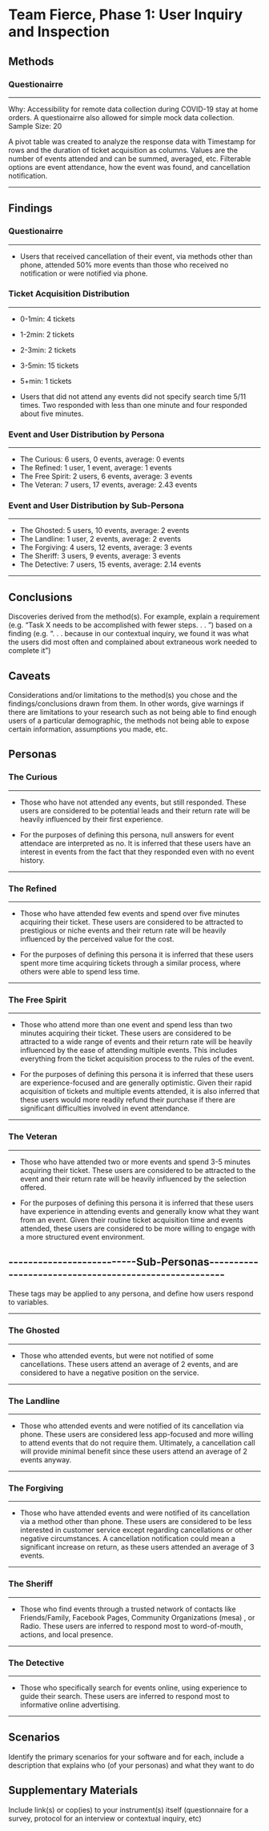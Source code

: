 # Team Fierce, Phase 1: User Inquiry and Inspection

## Methods

### Questionairre
--------------------
Why: Accessibility for remote data collection during COVID-19 stay at home orders. A questionairre also allowed for simple mock data collection.
Sample Size: 20

A pivot table was created to analyze the response data with Timestamp for rows and the duration of ticket acquisition as columns. Values are the number of events attended and can be summed, averaged, etc. Filterable options are event attendance, how the event was found, and cancellation notification.

-------------------------------------------------------------------------------------------

## Findings

### Questionairre
-------------------
- Users that received cancellation of their event, via methods other than phone, attended 50% more events than those who received no notification or were notified via phone.

### Ticket Acquisition Distribution 
--------------------------------------------------------------------------------------------
 - 0-1min: 4 tickets
 - 1-2min: 2 tickets
 - 2-3min: 2 tickets
 - 3-5min: 15 tickets
 - 5+min: 1 tickets

- Users that did not attend any events did not specify search time 5/11 times. Two responded with less than one minute and four responded about five minutes.

### Event and User Distribution by Persona
--------------------------------------------------------------------------------------------
 - The Curious: 6 users, 0 events, average: 0 events
 - The Refined: 1 user, 1 event, average: 1 events
 - The Free Spirit: 2 users, 6 events, average: 3 events
 - The Veteran: 7 users, 17 events, average: 2.43 events
 
 ###  Event and User Distribution by Sub-Persona
 --------------------------------------------------------------------------------------------
  - The Ghosted: 5 users, 10 events, average: 2 events
  - The Landline: 1 user, 2 events, average: 2 events
  - The Forgiving: 4 users, 12 events, average: 3 events
  - The Sheriff: 3 users, 9 events, average: 3 events
  - The Detective: 7 users, 15 events, average: 2.14 events

--------------------------------------------------------------------------------------------

## Conclusions

Discoveries derived from the method(s). For example, explain a requirement (e.g. “Task X needs to be accomplished with fewer steps. . . ”) based on a finding (e.g. “. . . because in our contextual inquiry, we found it was what the users did most often and complained about extraneous work needed to complete it”)

## Caveats

Considerations and/or limitations to the method(s) you chose and the findings/conclusions drawn from them. In other words, give warnings if there are limitations to your research such as not being able to find enough users of a particular demographic, the methods not being able to expose certain information, assumptions you made, etc.

## Personas

### The Curious
--------------------
- Those who have not attended any events, but still responded. These users are considered to be potential leads and their return rate will be heavily influenced by their first experience.

- For the purposes of defining this persona, null answers for event attendace are interpreted as no. It is inferred that these users have an interest in events from the fact that they responded even with no event history.

------------------------------------------------------------------------------------------------
### The Refined
--------------------
- Those who have attended few events and spend over five minutes acquiring their ticket. These users are considered to be attracted to prestigious or niche events and their return rate will be heavily influenced by the perceived value for the cost.

- For the purposes of defining this persona it is inferred that these users spent more time acquiring tickets through a similar process, where others were able to spend less time. 

-----------------------------------------------------------------------------------------------
### The Free Spirit
--------------------
- Those who attend more than one event and spend less than two minutes acquiring their ticket. These users are considered to be attracted to a wide range of events and their return rate will be heavily influenced by the ease of attending multiple events. This includes everything from the ticket acquisition process to the rules of the event.

- For the purposes of defining this persona it is inferred that these users are experience-focused and are generally optimistic. Given their rapid acquisition of tickets and multiple events attended, it is also inferred that these users would more readily refund their purchase if there are significant difficulties involved in event attendance.

---------------------------------------------------------------------------------------------
### The Veteran
--------------------
- Those who have attended two or more events and spend 3-5 minutes acquiring their ticket. These users are considered to be attracted to the event and their return rate will be heavily influenced by the selection offered.

- For the purposes of defining this persona it is inferred that these users have experience in attending events and generally know what they want from an event. Given their routine ticket acquisition time and events attended, these users are considered to be more willing to engage with a more structured event environment. 

--------------------------Sub-Personas------------------------------------------------------
--------------------------------------------------------------------------------------------
These tags may be applied to any persona, and define how users respond to variables.

--------------------------------------------------------------------------------------------
### The Ghosted
--------------------
- Those who attended events, but were not notified of some cancellations. These users attend an average of 2 events, and are considered to have a negative position on the service.

---------------------------------------------------------------------------------------------
### The Landline
--------------------
- Those who attended events and were notified of its cancellation via phone. These users are considered less app-focused and more willing to attend events that do not require them. Ultimately, a cancellation call will provide minimal benefit since these users attend an average of 2 events anyway.

---------------------------------------------------------------------------------------------
### The Forgiving
--------------------
- Those who have attended events and were notified of its cancellation via a method other than phone. These users are considered to be less interested in customer service except regarding cancellations or other negative circumstances. A cancellation notification could mean a significant increase on return, as these users attended an average of 3 events.

---------------------------------------------------------------------------------------------
### The Sheriff
--------------------
- Those who find events through a trusted network of contacts like Friends/Family, Facebook Pages, Community Organizations (mesa) , or Radio. These users are inferred to respond most to word-of-mouth, actions, and local presence.

---------------------------------------------------------------------------------------------
### The Detective
--------------------
- Those who specifically search for events online, using experience to guide their search. These users are inferred to respond most to informative online advertising.

---------------------------------------------------------------------------------------------

## Scenarios

Identify the primary scenarios for your software and for each, include a description that explains who (of your personas) and what they want to do

## Supplementary Materials

Include link(s) or cop(ies) to your instrument(s) itself (questionnaire for a survey, protocol for an interview or contextual inquiry, etc)
